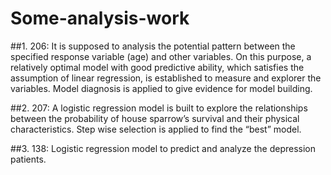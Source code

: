 # Some-analysis-work

##1. 206:
It is supposed to analysis the potential pattern between the specified response variable (age) and other variables.
On this purpose, a relatively optimal model with good predictive ability, which satisfies the assumption of linear regression,
is established to measure and explorer the variables. Model diagnosis is applied to give evidence for model building.

##2. 207:
A logistic regression model is built to explore the relationships between the probability of house sparrow’s survival and their 
physical characteristics. Step wise selection is applied to find the “best” model. 

##3. 138:
Logistic regression model to predict and analyze the depression patients.

